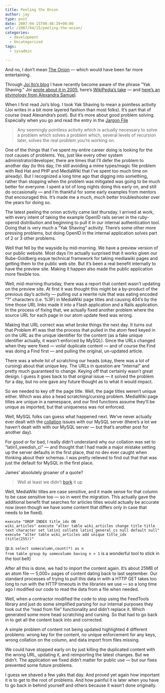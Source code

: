 ```yaml
---
title: Peeling the Onion
author: jay
type: post
date: 2007-04-15T00:48:39+00:00
url: /2007/04/15/peeling-the-onion/
categories:
  - development
  - Uncategorized
tags:
  - sysadmin

---
```

And no, I don’t mean [The Onion][1] — which would have been far more entertaining.

Through [Joi Ito’s blog][2] I have recently become aware of the phrase “Yak Shaving.” Joi [wrote about it in 2005][3], here’s [WikiPedia’s take][4] — and [here’s an etymology from Alexandra Samuel][5].

When I first read Joi’s blog. I took Yak Shaving to mean a pointless activity (Joi writes in a bit more layered fashion than most folks). It’s part that of course (read Alexandra’s post). But it’s more about good problem solving. Especially when you go and read the entry in the [Jargon File][6]

> Any seemingly pointless activity which is actually necessary to solve a problem which solves a problem which, several levels of recursion later, solves the real problem you’re working on.

One of the things that I’ve spent my entire career doing is looking for the root causes of problems. Yes, just like every other system administrator/developer, there are times that I’ll defer the problem to another day (to this day, I’m still avoiding a mime types/magic file problem with Red Hat and PHP and MediaWiki that I’ve spent too much time on already). But I recognized a long time ago that digging into something, rather than stopping when the problem was mitigated was going to be much better for everyone. I spent a lot of long nights doing this early on, and still do occasionally — and I’m thankful for some early examples from mentors that encouraged this. It’s made me a much, much better troubleshooter over the years for doing so.

The latest peeling the onion activity came last thursday. I arrived at work, with every intent of taking the example OpenID rails server in the ruby-openid distribution and beginning to pull it in our internal authentication tool. Doing that is very much a “Yak Shaving” activity. There’s some other more pressing problems, but doing OpenID in the internal application solves part of 2 or 3 other problems.

Well that fell by the wayside by mid-morning. We have a preview version of our public website. Most days I’m actually surprised that it works given our Rube-Goldberg esque technical framework for taking mediawiki pages and getting them to the public web site. But it’s been a real benefit internally to have the preview site. Making it happen also made the public application more flexible too.

Well, mid-morning thursday, there was a report that content wasn’t updating on the preview site. At first it was thought this might be a by-product of the previous day’s activity — pulling out a rewrite rule that was eating encoded “?” characters (i.e. %3F) in MediaWiki page titles and causing 404’s by the time those URL links made it into a Flash application and a Rails application. In the process of fixing that, we actually fixed another problem where the source URL for each page in our atom update feed was wrong.

Making that URL correct was what broke things the next day. It turns out that Problem #1 was that the process that pulled in the atom feed keyed in on the _URL_ as the unique identifier for the content (as a fake unique identifier actually, it wasn’t enforced by MySQL). Since the URLs changed when they were fixed — voila! duplicate content — and of course the Find was doing a Find first — and pulling the original, un-updated article.

There was a whole lot of scratching our heads (okay, there was a lot of cursing) about that unique key. The URLs in question are “internal” and pretty much guaranteed to change. Keying off that certainly wasn’t great design. I guess it goes back to that original issue — it solved the problem for a day, but no one gave any future thought as to what it would impact.

So we needed to key off the page title. Well, the page titles weren’t unique either. Which was also a head scratching/cursing problem. MediaWiki page titles are unique in a namespace, and our find functions assume they’ll be unique as imported, but that uniqueness was not enforced.

Well, MySQL folks can guess what happened next. We’ve never actually ever dealt with the [collation][7] issues with our MySQL server (there’s a lot we haven’t dealt with with our MySQL server — but that’s another post for another day).

For good or for bad, I really didn’t understand why our collation was set to “latin1\_swedish\_ci” — and thought that I had made a major mistake setting up the server defaults in the first place, that no dev ever caught when thinking about their schemas. I was pretty relieved to find out that that was just the default for MySQL in the first place.

James’ absolutely groaner of a quote?

> Well at least we didn’t [bork][8] it up

Well, MediaWiki titles are case sensitive, and it made sense for that column to be case sensitive too — so in went the migration. This actually gave the additional benefit that searches for articles titles would actually be accurate now (even though we have some content that differs only in case that needs to be fixed).

<code class="highlighter-rouge">execute "DROP INDEX title_idx ON wiki_articles" execute "alter table wiki_articles change title title text character set latin1 collate latin1_general_cs null default null" execute "alter table wiki_articles add unique title_idx (title(255))"</code>

(p.s. <code class="highlighter-rouge">select somecolumn,count(*) as n from table group by somecolumn having n &gt; 1</code> is a wonderful tool to stick in the tool belt)

After all this is done, we had to import the content again. It’s about 25MB of an atom file — 5,000+ pages of content dating back to last september. Our standard processes of trying to pull this data in with a HTTP GET takes too long to run with the HTTP timeouts in the libraries we use — so a long time ago I modified our code to read the data from a file when needed.

Well, when a contractor modified the code to stop using the FeedTools library and just do some simplified parsing for our internal purposes they took out the “read from file” functionality and didn’t replace it. Which generated some more head scratching and cursing. So that had to go back in to get all the content back into and corrected.

A simple problem of content not being updated highlighted 4 different problems: wrong key for the content, no unique enforcement for any keys, wrong collation on the column, and data import from files missing.

We could have stopped early on by just killing the duplicated content with the wrong URL, updating it, and reimporting the latest changes. But we didn’t. The application we fixed didn’t matter for public use — but our fixes prevented some future problems.

I guess we shaved a few yaks that day. And proved yet again how important it is to get to the root of problems. And how painful it is later when you have to go back in behind yourself and others because it wasn’t done originally.

 [1]: http://www.theonion.com/content/
 [2]: http://joi.ito.com/archives/2007/04/12/mindfulness_and_deferred_yak_shaving.html
 [3]: http://joi.ito.com/archives/2005/03/05/yak_shaving.html
 [4]: http://en.wikipedia.org/w/index.php?title=Yak_shaving&oldid=122457857
 [5]: http://alexandrasamuel.com/blog/?p=38
 [6]: http://catb.org/jargon/html/Y/yak-shaving.html
 [7]: http://dev.mysql.com/doc/refman/5.0/en/charset-general.html
 [8]: http://en.wikipedia.org/w/index.php?title=Swedish_Chef&oldid=122090634